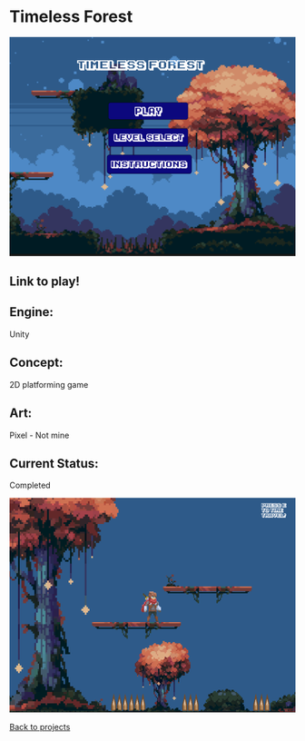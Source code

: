 # Timeless Forest

![TimelessForestBanner](Timeless_Forest_Menu.PNG)

## Link to play!


## Engine:
Unity

## Concept:
2D platforming game

## Art: 
Pixel - Not mine

## Current Status:
Completed 

![TimelessForestGameplay](Timeless_Forest.PNG)

[Back to projects](projects.md)
